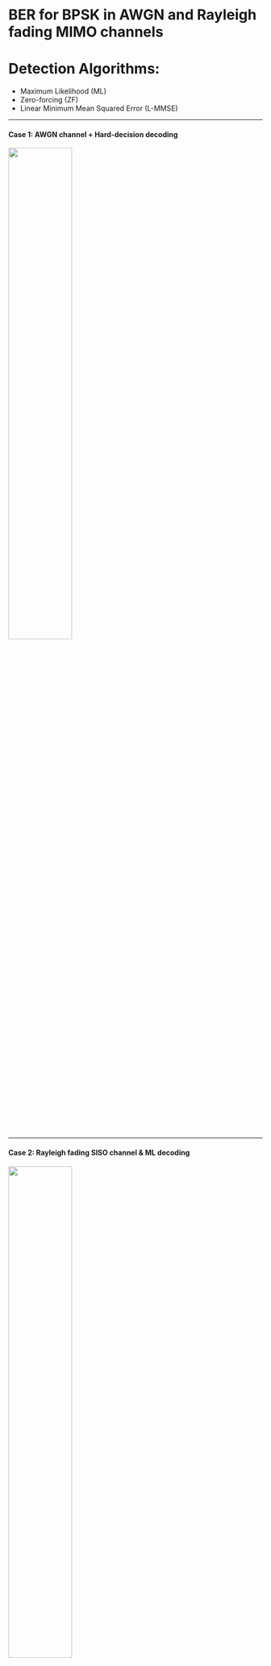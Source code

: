 # BER for BPSK in AWGN and Rayleigh fading MIMO channels
# Detection Algorithms: 
  - Maximum Likelihood (ML)
  - Zero-forcing (ZF)
  - Linear Minimum Mean Squared Error (L-MMSE)

---

#### Case 1: AWGN channel + Hard-decision decoding
<img src="https://github.com/TiepMH/Modulation_Schemes/blob/main/BPSK__AWGN_channel/BER%20for%20BPSK%20in%20AWGN%20SISO%20systems.png" width="50%" height="50%">

---

#### Case 2: Rayleigh fading SISO channel & ML decoding
<img src="https://github.com/TiepMH/Modulation_Schemes/blob/main/BPSK__Rayleigh_SISO__ML_decoding/BER%20for%20BPSK%20in%20Rayleigh%20fading%20SISO%20systems%20using%20ML%20decoding.png" width="50%" height="50%">

As for the theoretical curve, please refer to [R1, page 7] for a derivation.

[R1] https://www.unilim.fr/pages_perso/vahid/notes/ber_awgn.pdf

---

#### Case 3: Rayleigh fading SISO channel & ZF decoding
<img src="https://github.com/TiepMH/Modulation_Schemes/blob/main/BPSK__Rayleigh_SISO__ZF_decoding/BER%20for%20BPSK%20in%20Rayleigh%20fading%20SISO%20systems%20using%20ZF%20decoding.png" width="50%" height="50%">

---

#### Case 4: Rayleigh fading SISO channel & L-MMSE decoding
<img src="https://github.com/TiepMH/Modulation_Schemes/blob/main/BPSK__Rayleigh_SISO__MMSE_decoding/BER%20for%20BPSK%20in%20Rayleigh%20fading%20SISO%20systems%20using%20MMSE%20decoding.png" width="50%" height="50%">

---

Observation: The BER performance in the case of ML decoding is almost the same as the ZF decoding and the MMSE decoding. However, the complexity of the ML decoding is *higher* than the ZF and MMSE decoding. In fact, The BER performance will be different if we choose another modulation scheme and change the number of transmit/receive antennas. In general, both the ZF-based BER performance and MMSE-based BER performance will be worse than the BER performance of the ML decoding.

---

#### Case 5: Rayleigh fading 2X2 MIMO channel & ZF or MMSE decoding
<img src="https://github.com/TiepMH/Modulation_Schemes/blob/main/BPSK_Rayleigh_MIMO__ZF_or_MMSE/BER_in_Rayleigh_fading_MIMO_using_ZF_or_MMSE.png" width="50%" height="50%">

---

#### Case 6: Rayleigh fading 2X2 MIMO channel & ZF SIC
<img src="https://github.com/TiepMH/Modulation_Schemes/blob/main/BPSK_Rayleigh_MIMO__ZF_SIC/BER_in_Rayleigh_fading_MIMO_using_ZF_SIC.png" width="50%" height="50%">


